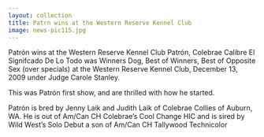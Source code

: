 ```yaml
---
layout: collection
title: Patrn wins at the Western Reserve Kennel Club
image: news-pic115.jpg
---
```

Patrón wins at the Western Reserve Kennel Club
 Patrón, Colebrae Calibre El Signifcado De Lo Todo was Winners Dog, Best of Winners, Best of Opposite Sex (over specials) at the Western Reserve Kennel Club, December 13, 2009 under Judge Carole Stanley.
 
 This was Patrón first show, and are thrilled with how he started. 
 
 Patrón is bred by Jenny Laik and Judith Laik of Colebrae Collies of Auburn, WA. He is out of Am/Can CH Colebrae’s Cool Change HIC and is sired by Wild West’s Solo Debut a son of Am/Can CH Tallywood Technicolor
